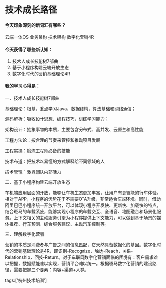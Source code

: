 # 技术成长路径

#### 今天印象深刻的新词汇有哪些？

云端一体OS	业务架构	技术架构	数字化营销4R

#### 今天获得了哪些新认知：

1. 技术人成长技能树7部曲
2. 基于小程序构建云端开放生态
3. 数字化时代的营销基础理论4R

#### 我的学习心得是：

一、技术人成长技能树7部曲

基础理论：根基，重点学习Java，数据结构，算法基础和网络通信；

源码解析：吸收设计思想、编程技巧，训练学习能力；

架构设计：抽象事物的本质，主要包含分布式、高并发、云原生和高性能

工程方法论：按合理的节奏来管控和推动项目发展

工程实操：锻炼工程师必备的技能

技术布道：把技术以易懂的方式解释给不同领域的人

技术管理：激发团队内部活力

二、基于小程序构建云端开放生态

车机端应用层面的开放，能够让车机生态更加丰富，让用户有更智能的行车体验。相对于APP，小程序的优势在于不需要OTA升级，非常适合车端环境。同时，借助阿里巴巴小程序统一开放平台，可以体现小程序开发快、更新快、加载快的特点，结合斑马的车载系统，能够实现小程序的车载交互、全语音、地图融合和场景化服务。上下文相关的主动服务引擎为小程序提供上下文能力，可以做到基于场景的媒体推荐、行车预测、综合服务建议、主动汽车控制等。

三、理解数字化营销

营销的本质是消费者与广告之间的信息匹配，它天然具备数据化的基因。数字化时代的营销基础理论是4R，即识别-Recognize，触达-Reach，关系-Relationship，回报-Return。对于车联网数字化营销面临的困境有：客户需求难以把握，数据赋能难以实现，营销平台难以统一。根据斑马数字化营销的建设路径，需要把握三个要素：内容+渠道+人群。





tags:['杭州技术培训']